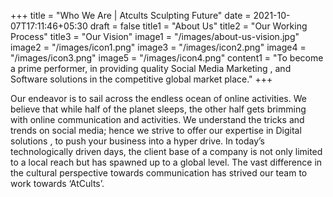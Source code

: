 +++
title = "Who We Are | Atcults Sculpting Future"
date = 2021-10-07T17:11:46+05:30
draft = false 
title1 = "About Us"
title2 = "Our Working Process"
title3 = "Our Vision"
image1 = "/images/about-us-vision.jpg"
image2 = "/images/icon1.png"
image3 = "/images/icon2.png"
image4 = "/images/icon3.png"
image5 = "/images/icon4.png"
content1 = "To become a prime performer, in providing quality Social Media Marketing , and Software solutions in the competitive global market place."
+++

<p class="text-justify">Our endeavor is to sail across the endless ocean of online activities. We believe that while half of the planet sleeps, the other half gets brimming with online communication and activities. We understand the tricks and trends on social media; hence we strive to offer our expertise in Digital solutions , to push your business into a hyper drive. In today’s technologically driven days, the client base of a company is not only limited to a local reach but has spawned up to a global level. The vast difference in the cultural perspective towards communication has strived our team to work towards ‘AtCults’.</p> 

